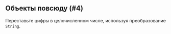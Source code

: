 ## Объекты повсюду (#4)

Переставьте цифры в целочисленном числе, используя преобразование `String`.